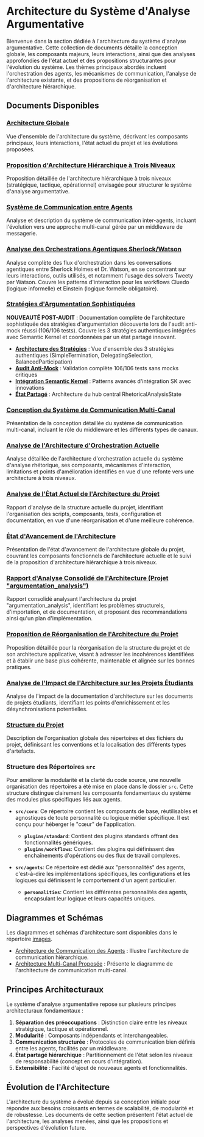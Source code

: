 # Architecture du Système d'Analyse Argumentative

Bienvenue dans la section dédiée à l'architecture du système d'analyse argumentative. Cette collection de documents détaille la conception globale, les composants majeurs, leurs interactions, ainsi que des analyses approfondies de l'état actuel et des propositions structurantes pour l'évolution du système. Les thèmes principaux abordés incluent l'orchestration des agents, les mécanismes de communication, l'analyse de l'architecture existante, et des propositions de réorganisation et d'architecture hiérarchique.

## Documents Disponibles

### [Architecture Globale](./architecture_globale.md) <!-- TODO: Vérifier l'existence et l'emplacement du fichier architecture_globale.md. S'il n'existe pas, envisager de le retirer ou de créer le document. -->
Vue d'ensemble de l'architecture du système, décrivant les composants principaux, leurs interactions, l'état actuel du projet et les évolutions proposées.

### [Proposition d'Architecture Hiérarchique à Trois Niveaux](../architecture_hierarchique_trois_niveaux.md) <!-- Lien corrigé de ./architecture_hierarchique.md -->
Proposition détaillée de l'architecture hiérarchique à trois niveaux (stratégique, tactique, opérationnel) envisagée pour structurer le système d'analyse argumentative.

### [Système de Communication entre Agents](./communication_agents.md)
Analyse et description du système de communication inter-agents, incluant l'évolution vers une approche multi-canal gérée par un middleware de messagerie.

### [Analyse des Orchestrations Agentiques Sherlock/Watson](./analyse_orchestrations_sherlock_watson.md)
Analyse complète des flux d'orchestration dans les conversations agentiques entre Sherlock Holmes et Dr. Watson, en se concentrant sur leurs interactions, outils utilisés, et notamment l'usage des solvers Tweety par Watson. Couvre les patterns d'interaction pour les workflows Cluedo (logique informelle) et Einstein (logique formelle obligatoire).

### [Stratégies d'Argumentation Sophistiquées](./strategies/)
**NOUVEAUTÉ POST-AUDIT** : Documentation complète de l'architecture sophistiquée des stratégies d'argumentation découverte lors de l'audit anti-mock réussi (106/106 tests). Couvre les 3 stratégies authentiques intégrées avec Semantic Kernel et coordonnées par un état partagé innovant.

- **[Architecture des Stratégies](./strategies/strategies_architecture.md)** : Vue d'ensemble des 3 stratégies authentiques (SimpleTermination, DelegatingSelection, BalancedParticipation)
- **[Audit Anti-Mock](./strategies/audit_anti_mock.md)** : Validation complète 106/106 tests sans mocks critiques
- **[Intégration Semantic Kernel](./strategies/semantic_kernel_integration.md)** : Patterns avancés d'intégration SK avec innovations
- **[État Partagé](./strategies/shared_state_architecture.md)** : Architecture du hub central RhetoricalAnalysisState

### [Conception du Système de Communication Multi-Canal](../conception_systeme_communication_multi_canal.md) <!-- Lien corrigé de ./conception_multi_canal.md -->
Présentation de la conception détaillée du système de communication multi-canal, incluant le rôle du middleware et les différents types de canaux.

### [Analyse de l'Architecture d'Orchestration Actuelle](../analyse_architecture_orchestration.md) <!-- Lien corrigé de ./analyse_architecture_orchestration.md -->
Analyse détaillée de l'architecture d'orchestration actuelle du système d'analyse rhétorique, ses composants, mécanismes d'interaction, limitations et points d'amélioration identifiés en vue d'une refonte vers une architecture à trois niveaux.

### [Analyse de l'État Actuel de l'Architecture du Projet](./current_state_analysis.md) <!-- TODO: Vérifier l'existence et l'emplacement du fichier current_state_analysis.md. S'il n'existe pas, envisager de le retirer ou de créer le document. -->
Rapport d'analyse de la structure actuelle du projet, identifiant l'organisation des scripts, composants, tests, configuration et documentation, en vue d'une réorganisation et d'une meilleure cohérence.

### [État d'Avancement de l'Architecture](./etat_avancement.md) <!-- TODO: Vérifier l'existence et l'emplacement du fichier etat_avancement.md. S'il n'existe pas, envisager de le retirer ou de créer le document. -->
Présentation de l'état d'avancement de l'architecture globale du projet, couvrant les composants fonctionnels de l'architecture actuelle et le suivi de la proposition d'architecture hiérarchique à trois niveaux.

### [Rapport d'Analyse Consolidé de l'Architecture (Projet "argumentation_analysis")](./rapport_analyse_architecture.md) <!-- TODO: Vérifier l'existence et l'emplacement du fichier rapport_analyse_architecture.md. S'il n'existe pas, envisager de le retirer ou de créer le document. -->
Rapport consolidé analysant l'architecture du projet "argumentation_analysis", identifiant les problèmes structurels, d'importation, et de documentation, et proposant des recommandations ainsi qu'un plan d'implémentation.

### [Proposition de Réorganisation de l'Architecture du Projet](./reorganization_proposal.md) <!-- TODO: Vérifier l'existence et l'emplacement du fichier reorganization_proposal.md. S'il n'existe pas, envisager de le retirer ou de créer le document. -->
Proposition détaillée pour la réorganisation de la structure du projet et de son architecture applicative, visant à adresser les incohérences identifiées et à établir une base plus cohérente, maintenable et alignée sur les bonnes pratiques.

### [Analyse de l'Impact de l'Architecture sur les Projets Étudiants](./analyse_impact_architecture_sur_projets_etudiants.md) <!-- TODO: Vérifier si le fichier analyse_impact_architecture_sur_projets_etudiants.md est le bon document et son emplacement correct. S'il s'agit de docs/guides/analyse_impact_guides_sur_projets_etudiants.md, le lien devrait être ../guides/analyse_impact_guides_sur_projets_etudiants.md et la pertinence en tant que document d'architecture principal doit être évaluée. S'il n'existe pas, envisager de le retirer ou de créer le document. -->
Analyse de l'impact de la documentation d'architecture sur les documents de projets étudiants, identifiant les points d'enrichissement et les désynchronisations potentielles.

### [Structure du Projet](../structure_projet.md) <!-- Document ajouté -->
Description de l'organisation globale des répertoires et des fichiers du projet, définissant les conventions et la localisation des différents types d'artefacts.
<!-- TODO: Évaluer si docs/api_outils_rhetorique.md doit être listé ici. Si oui, ajouter une entrée avec description et lien ../api_outils_rhetorique.md -->
<!-- TODO: Évaluer si docs/integration_outils_rhetorique.md doit être listé ici. Si oui, ajouter une entrée avec description et lien ../integration_outils_rhetorique.md -->

### Structure des Répertoires `src`

Pour améliorer la modularité et la clarté du code source, une nouvelle organisation des répertoires a été mise en place dans le dossier `src`. Cette structure distingue clairement les composants fondamentaux du système des modules plus spécifiques liés aux agents.

- **`src/core`**: Ce répertoire contient les composants de base, réutilisables et agnostiques de toute personnalité ou logique métier spécifique. Il est conçu pour héberger le "cœur" de l'application.
    - **`plugins/standard`**: Contient des plugins standards offrant des fonctionnalités génériques.
    - **`plugins/workflows`**: Contient des plugins qui définissent des enchaînements d'opérations ou des flux de travail complexes.

- **`src/agents`**: Ce répertoire est dédié aux "personnalités" des agents, c'est-à-dire les implémentations spécifiques, les configurations et les logiques qui définissent le comportement d'un agent particulier.
    - **`personalities`**: Contient les différentes personnalités des agents, encapsulant leur logique et leurs capacités uniques.

## Diagrammes et Schémas

Les diagrammes et schémas d'architecture sont disponibles dans le répertoire [images](../images/). <!-- Lien corrigé de ./images/ -->

- [Architecture de Communication des Agents](../images/architecture_communication.png) <!-- TODO: Vérifier l'existence et le nom exact du fichier (ex: .png, .svg, .md) pour architecture_communication. Le lien actuel suppose une image .png dans docs/images/. Si c'est un .md, ajuster le lien et la description. -->: Illustre l'architecture de communication hiérarchique.
- [Architecture Multi-Canal Proposée](../images/architecture_multi_canal.png) <!-- TODO: Vérifier l'existence et le nom exact du fichier (ex: .png, .svg, .md) pour architecture_multi_canal. Le lien actuel suppose une image .png dans docs/images/. Si c'est un .md, ajuster le lien et la description. -->: Présente le diagramme de l'architecture de communication multi-canal.

## Principes Architecturaux

Le système d'analyse argumentative repose sur plusieurs principes architecturaux fondamentaux :

1.  **Séparation des préoccupations** : Distinction claire entre les niveaux stratégique, tactique et opérationnel.
2.  **Modularité** : Composants indépendants et interchangeables.
3.  **Communication structurée** : Protocoles de communication bien définis entre les agents, facilités par un middleware.
4.  **État partagé hiérarchique** : Partitionnement de l'état selon les niveaux de responsabilité (concept en cours d'intégration).
5.  **Extensibilité** : Facilité d'ajout de nouveaux agents et fonctionnalités.

## Évolution de l'Architecture

L'architecture du système a évolué depuis sa conception initiale pour répondre aux besoins croissants en termes de scalabilité, de modularité et de robustesse. Les documents de cette section présentent l'état actuel de l'architecture, les analyses menées, ainsi que les propositions et perspectives d'évolution future.
